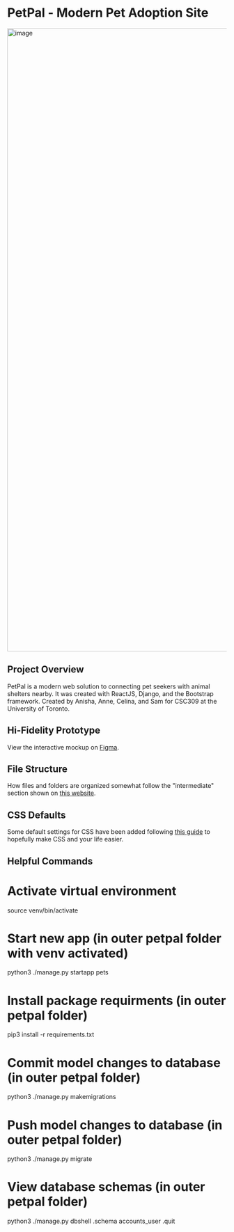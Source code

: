 # PetPal - Modern Pet Adoption Site

<img width="1432" alt="image" src="https://github.com/monomedio/PetPal/assets/94577880/57389e99-d08f-4bc2-bc33-aa9293b069fc">

## Project Overview

PetPal is a modern web solution to connecting pet seekers with animal shelters nearby. It was created with ReactJS, Django, and the Bootstrap framework. Created by Anisha, Anne, Celina, and Sam for CSC309 at the University of Toronto.

## Hi-Fidelity Prototype

View the interactive mockup on [Figma](https://www.figma.com/file/ZKIdWAghaEeyAz2GkyuE6M/PetPal-Prototype?type=design&node-id=33%3A2&mode=design&t=0D3J9f4paZh4kcy2-1).

## File Structure

How files and folders are organized somewhat follow the "intermediate" section shown on [this website](https://blog.webdevsimplified.com/2022-07/react-folder-structure/).

## CSS Defaults

Some default settings for CSS have been added following [this guide](https://www.joshwcomeau.com/css/custom-css-reset/) to hopefully make CSS and your life easier.

## Helpful Commands

# Activate virtual environment
source venv/bin/activate 
# Start new app (in outer petpal folder with venv activated)
python3 ./manage.py startapp pets
# Install package requirments (in outer petpal folder)
pip3 install -r requirements.txt
# Commit model changes to database (in outer petpal folder)
python3 ./manage.py makemigrations
# Push model changes to database (in outer petpal folder)
python3 ./manage.py migrate
# View database schemas (in outer petpal folder)
python3 ./manage.py dbshell
.schema accounts_user
.quit